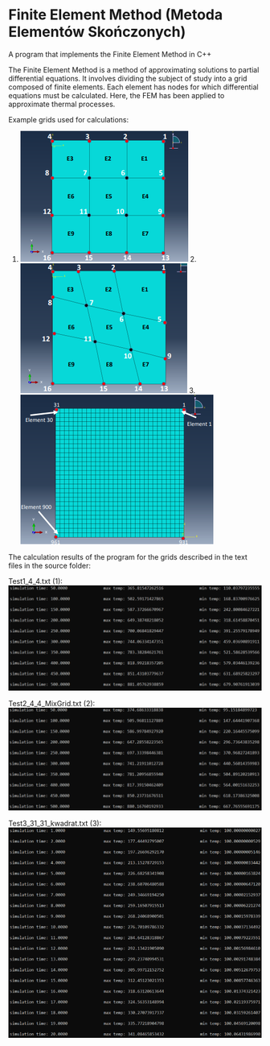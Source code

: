 # Finite Element Method (Metoda Elementów Skończonych)
A program that implements the Finite Element Method in C++

The Finite Element Method is a method of approximating solutions to partial differential equations. It involves dividing the subject of study into a grid composed of finite elements. Each element has nodes for which differential equations must be calculated. Here, the FEM has been applied to approximate thermal processes.

Example grids used for calculations:

1. ![grid1](./readme_screens/grid1.png) 2. ![grid2](./readme_screens/grid2.png) 3. ![grid3](./readme_screens/grid3.png)


The calculation results of the program for the grids described in the text files in the source folder:

Test1_4_4.txt (1):
![Test1_results](./readme_screens/Test1_results.png)

Test2_4_4_MixGrid.txt (2):
![Test2_results](./readme_screens/Test2_results.png)

Test3_31_31_kwadrat.txt (3):
![Test3_results](./readme_screens/Test3_results.png)

